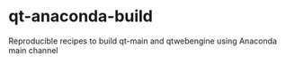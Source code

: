 # qt-anaconda-build
Reproducible recipes to build qt-main and qtwebengine using Anaconda main channel
